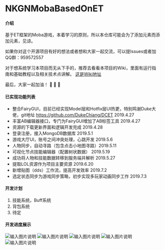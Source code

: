 # NKGNMobaBasedOnET

#### 介绍
基于ET框架的Moba游戏，本着学习的原则，所以本仓库可能会为了添加元素而添加元素，见谅。

如果你对这个开源项目有好的想法或者想和大家一起交流，可以提Issues或者加QQ群：959572557

对于想系统学习本项目而无从下手的，推荐去看看本项目的Wiki，里面有运行指南和基础教程以及相关技术点讲解。
[这是Wiki地址](https://gitee.com/NKG_admin/MKGMobaBasedOnET/wikis)

最后，大家一起加油！  :muscle:  :muscle:  :muscle:

#### 已实现功能列表

- 整合FairyGUI，目前已经实现Model层和Hotfix层UI热更，特别鸣谢Duke大佬，git地址 https://github.com/DukeChiang/DCET  2019.4.27
- 丰富AB编辑器接口，专门为FairyGUI增加了AB标签工具   2019.4.27
- 资源的下载更新界面和逻辑开发完成   2019.4.28
- 登录注册，接入MongoDB数据库  2019.5.1
- 游戏大厅UI，账号之间冲突处理，心跳开发  2019.5.6
- 人物同步，自动寻路（包含点击小地图寻路）2019.5.11
- 可视化节点技能编辑器（配置树状数据） 2019.5.19
- 成功将人物和技能数据转移到服务端并解析  2019.5.27
- 提取LOL资源作为项目主要资源 2019.6.20
- 新增贴图（dds）工作流，提高开发效率  2019.7.2
- 选定状态同步为游戏同步策略，初步实现多玩家动画同步工作 2019.7.3

#### 开发计划

1. 技能系统，Buff系统
2. 背包系统
3. 待定

#### 开发进度展示


![输入图片说明](https://gitee.com/uploads/images/2019/0502/173207_17e8e767_2253805.png "资源更新界面")
![输入图片说明](https://gitee.com/uploads/images/2019/0502/173246_f83a8591_2253805.png "登录注册界面")
![输入图片说明](https://gitee.com/uploads/images/2019/0502/173252_7dbcd604_2253805.png "游戏大厅界面")
![输入图片说明](https://images.gitee.com/uploads/images/2019/0626/082316_bde401fd_2253805.png "可视化技能编辑器以及行为树界面")
![输入图片说明](https://images.gitee.com/uploads/images/2019/0630/130133_d3559984_2253805.png "战斗界面第二版")
